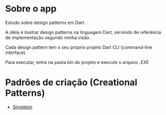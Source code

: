 Sobre o app
====================

Estudo sobre design patterns em Dart.

A idéia é ilustrar design patterns na linguagem Dart, servindo de referência de implementação segundo minha visão.

Cada design pattern tem o seu próprio projeto Dart CLI (command-line interface).

Para executar, entre na pasta *bin* do projeto e execute o arquivo *.EXE*

Padrões de criação (Creational Patterns)
========================================

- [Singleton](./creational/singleton)
